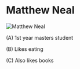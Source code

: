 # Matthew Neal


![Matthew Neal](../img/project_proposal/meneal.jpg)
  
(A) 1st year masters student

(B) Likes eating

(C) Also likes books

